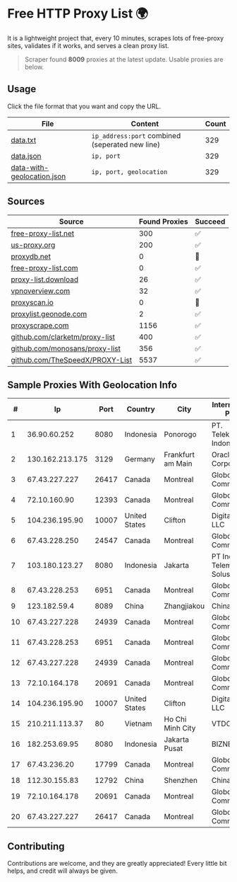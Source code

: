 
# Free HTTP Proxy List 🌍

It is a lightweight project that, every 10 minutes, scrapes lots of free-proxy sites, validates if it works, and serves a clean proxy list.


> Scraper found **8009** proxies at the latest update. Usable proxies are below.

## Usage

Click the file format that you want and copy the URL.


|File|Content|Count|
|----|-------|-----|
|[data.txt](https://raw.githubusercontent.com/themiralay/Proxy-List-World/master/data.txt)|`ip_address:port` combined (seperated new line)|329|
|[data.json](https://raw.githubusercontent.com/themiralay/Proxy-List-World/master/data.json)|`ip, port`|329|
|[data-with-geolocation.json](https://raw.githubusercontent.com/themiralay/Proxy-List-World/master/data-with-geolocation.json)|`ip, port, geolocation`|329|

## Sources

|Source|Found Proxies|Succeed|
|------|-------------|-------|
|[free-proxy-list.net](https://free-proxy-list.net)|300|✅|
|[us-proxy.org](https://www.us-proxy.org)|200|✅|
|[proxydb.net](http://proxydb.net)|0|🚫|
|[free-proxy-list.com](https://free-proxy-list.com/?page=&port=&type%5B%5D=http&type%5B%5D=https&up_time=0&search=Search)|0|✅|
|[proxy-list.download](https://www.proxy-list.download/HTTP)|26|✅|
|[vpnoverview.com](https://vpnoverview.com/privacy/anonymous-browsing/free-proxy-servers)|32|✅|
|[proxyscan.io](https://www.proxyscan.io)|0|🚫|
|[proxylist.geonode.com](https://proxylist.geonode.com/api/proxy-list?limit=300&page=1&sort_by=lastChecked&sort_type=desc&protocols=http,https)|2|✅|
|[proxyscrape.com](https://api.proxyscrape.com/v2/?request=displayproxies&protocol=http&timeout=10000&country=all&ssl=all&anonymity=all)|1156|✅|
|[github.com/clarketm/proxy-list](https://raw.githubusercontent.com/clarketm/proxy-list/master/proxy-list-raw.txt)|400|✅|
|[github.com/monosans/proxy-list](https://raw.githubusercontent.com/monosans/proxy-list/main/proxies/http.txt)|356|✅|
|[github.com/TheSpeedX/PROXY-List](https://raw.githubusercontent.com/TheSpeedX/PROXY-List/master/http.txt)|5537|✅|


## Sample Proxies With Geolocation Info

|#|Ip|Port|Country|City|Internet Service Provider|
|-|--|----|-------|----|-------------------------|
|1|36.90.60.252|8080|Indonesia|Ponorogo|PT. Telekomunikasi Indonesia|
|2|130.162.213.175|3129|Germany|Frankfurt am Main|Oracle Corporation|
|3|67.43.227.227|26417|Canada|Montreal|GloboTech Communications|
|4|72.10.160.90|12393|Canada|Montreal|GloboTech Communications|
|5|104.236.195.90|10007|United States|Clifton|DigitalOcean, LLC|
|6|67.43.228.250|24547|Canada|Montreal|GloboTech Communications|
|7|103.180.123.27|8080|Indonesia|Jakarta|PT Indo Telemedia Solusi|
|8|67.43.228.253|6951|Canada|Montreal|GloboTech Communications|
|9|123.182.59.4|8089|China|Zhangjiakou|China Telecom|
|10|67.43.227.228|24939|Canada|Montreal|GloboTech Communications|
|11|67.43.228.253|6951|Canada|Montreal|GloboTech Communications|
|12|67.43.227.228|24939|Canada|Montreal|GloboTech Communications|
|13|72.10.164.178|20691|Canada|Montreal|GloboTech Communications|
|14|104.236.195.90|10007|United States|Clifton|DigitalOcean, LLC|
|15|210.211.113.37|80|Vietnam|Ho Chi Minh City|VTDC|
|16|182.253.69.95|8080|Indonesia|Jakarta Pusat|BIZNET|
|17|67.43.236.20|17799|Canada|Montreal|GloboTech Communications|
|18|112.30.155.83|12792|China|Shenzhen|China Mobile|
|19|72.10.164.178|20691|Canada|Montreal|GloboTech Communications|
|20|67.43.227.227|26417|Canada|Montreal|GloboTech Communications|



## Contributing

Contributions are welcome, and they are greatly appreciated! Every
little bit helps, and credit will always be given.

